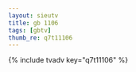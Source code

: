 ```yaml
--- 
layout: sieutv
title: gb 1106
tags: [gbtv]
thumb_re: q7t11106
---
```

{% include tvadv key="q7t11106" %} 
